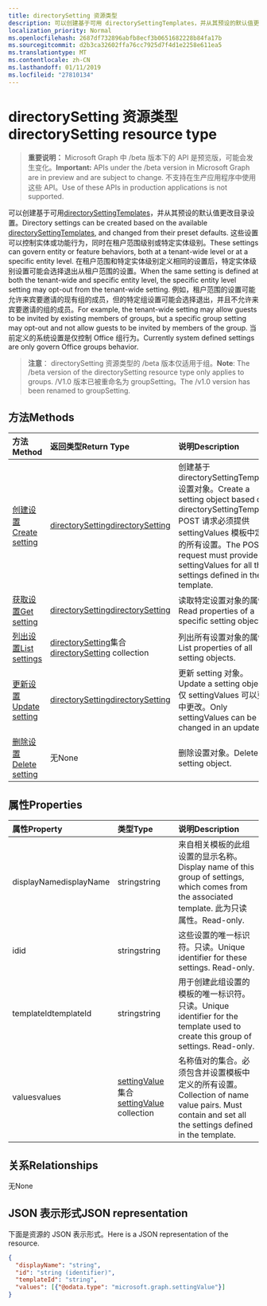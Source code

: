 ```yaml
---
title: directorySetting 资源类型
description: 可以创建基于可用 directorySettingTemplates，并从其预设的默认值更改目录设置。 这些设置可以控制实体或功能行为，同时在租户范围级别或特定实体级别。 在租户范围和特定实体级别定义相同的设置后，特定实体级别设置可能会选择退出从租户范围的设置。  例如，租户范围的设置可能允许来宾要邀请的现有组的成员，但的特定组设置可能会选择退出，并且不允许来宾要邀请的组的成员。 当前定义的系统设置是仅控制 Office 组行为。
localization_priority: Normal
ms.openlocfilehash: 2687df732896abfb8ecf3b0651682228b84fa17b
ms.sourcegitcommit: d2b3ca32602ffa76cc7925d7f4d1e2258e611ea5
ms.translationtype: MT
ms.contentlocale: zh-CN
ms.lasthandoff: 01/11/2019
ms.locfileid: "27810134"
---
```

# <a name="directorysetting-resource-type"></a><span data-ttu-id="ef4e4-107">directorySetting 资源类型</span><span class="sxs-lookup"><span data-stu-id="ef4e4-107">directorySetting resource type</span></span>

> <span data-ttu-id="ef4e4-108">**重要说明：** Microsoft Graph 中 /beta 版本下的 API 是预览版，可能会发生变化。</span><span class="sxs-lookup"><span data-stu-id="ef4e4-108">**Important:** APIs under the /beta version in Microsoft Graph are in preview and are subject to change.</span></span> <span data-ttu-id="ef4e4-109">不支持在生产应用程序中使用这些 API。</span><span class="sxs-lookup"><span data-stu-id="ef4e4-109">Use of these APIs in production applications is not supported.</span></span>

<span data-ttu-id="ef4e4-110">可以创建基于可用[directorySettingTemplates](directorysettingtemplate.md)，并从其预设的默认值更改目录设置。</span><span class="sxs-lookup"><span data-stu-id="ef4e4-110">Directory settings can be created based on the available [directorySettingTemplates](directorysettingtemplate.md), and changed from their preset defaults.</span></span> <span data-ttu-id="ef4e4-111">这些设置可以控制实体或功能行为，同时在租户范围级别或特定实体级别。</span><span class="sxs-lookup"><span data-stu-id="ef4e4-111">These settings can govern entity or feature behaviors, both at a tenant-wide level or at a specific entity level.</span></span> <span data-ttu-id="ef4e4-112">在租户范围和特定实体级别定义相同的设置后，特定实体级别设置可能会选择退出从租户范围的设置。</span><span class="sxs-lookup"><span data-stu-id="ef4e4-112">When the same setting is defined at both the tenant-wide and specific entity level, the specific entity level setting may opt-out from the tenant-wide setting.</span></span>  <span data-ttu-id="ef4e4-113">例如，租户范围的设置可能允许来宾要邀请的现有组的成员，但的特定组设置可能会选择退出，并且不允许来宾要邀请的组的成员。</span><span class="sxs-lookup"><span data-stu-id="ef4e4-113">For example, the tenant-wide setting may allow guests to be invited by existing members of groups, but a specific group setting may opt-out and not allow guests to be invited by members of the group.</span></span> <span data-ttu-id="ef4e4-114">当前定义的系统设置是仅控制 Office 组行为。</span><span class="sxs-lookup"><span data-stu-id="ef4e4-114">Currently system defined settings are only govern Office groups behavior.</span></span>

> <span data-ttu-id="ef4e4-115">**注意**： directorySetting 资源类型的 /beta 版本仅适用于组。</span><span class="sxs-lookup"><span data-stu-id="ef4e4-115">**Note**: The /beta version of the directorySetting resource type only applies to groups.</span></span> <span data-ttu-id="ef4e4-116">/V1.0 版本已被重命名为 groupSetting。</span><span class="sxs-lookup"><span data-stu-id="ef4e4-116">The /v1.0 version has been renamed to groupSetting.</span></span>

## <a name="methods"></a><span data-ttu-id="ef4e4-117">方法</span><span class="sxs-lookup"><span data-stu-id="ef4e4-117">Methods</span></span>

| <span data-ttu-id="ef4e4-118">方法</span><span class="sxs-lookup"><span data-stu-id="ef4e4-118">Method</span></span>           | <span data-ttu-id="ef4e4-119">返回类型</span><span class="sxs-lookup"><span data-stu-id="ef4e4-119">Return Type</span></span>    |<span data-ttu-id="ef4e4-120">说明</span><span class="sxs-lookup"><span data-stu-id="ef4e4-120">Description</span></span>|
|:---------------|:--------|:----------|
|[<span data-ttu-id="ef4e4-121">创建设置</span><span class="sxs-lookup"><span data-stu-id="ef4e4-121">Create setting</span></span>](../api/directorysetting-post-settings.md) | [<span data-ttu-id="ef4e4-122">directorySetting</span><span class="sxs-lookup"><span data-stu-id="ef4e4-122">directorySetting</span></span>](directorysetting.md) |<span data-ttu-id="ef4e4-123">创建基于 directorySettingTemplate 设置对象。</span><span class="sxs-lookup"><span data-stu-id="ef4e4-123">Create a setting object based on a directorySettingTemplate.</span></span> <span data-ttu-id="ef4e4-124">POST 请求必须提供 settingValues 模板中定义的所有设置。</span><span class="sxs-lookup"><span data-stu-id="ef4e4-124">The POST request must provide settingValues for all the settings defined in the template.</span></span>|
|[<span data-ttu-id="ef4e4-125">获取设置</span><span class="sxs-lookup"><span data-stu-id="ef4e4-125">Get setting</span></span>](../api/directorysetting-get.md) | [<span data-ttu-id="ef4e4-126">directorySetting</span><span class="sxs-lookup"><span data-stu-id="ef4e4-126">directorySetting</span></span>](directorysetting.md) |<span data-ttu-id="ef4e4-127">读取特定设置对象的属性。</span><span class="sxs-lookup"><span data-stu-id="ef4e4-127">Read properties of a specific setting object.</span></span>|
|[<span data-ttu-id="ef4e4-128">列出设置</span><span class="sxs-lookup"><span data-stu-id="ef4e4-128">List settings</span></span>](../api/directorysetting-list.md) | <span data-ttu-id="ef4e4-129">[directorySetting](directorysetting.md)集合</span><span class="sxs-lookup"><span data-stu-id="ef4e4-129">[directorySetting](directorysetting.md) collection</span></span> |<span data-ttu-id="ef4e4-130">列出所有设置对象的属性。</span><span class="sxs-lookup"><span data-stu-id="ef4e4-130">List properties of all setting objects.</span></span>|
|[<span data-ttu-id="ef4e4-131">更新设置</span><span class="sxs-lookup"><span data-stu-id="ef4e4-131">Update setting</span></span>](../api/directorysetting-update.md) | [<span data-ttu-id="ef4e4-132">directorySetting</span><span class="sxs-lookup"><span data-stu-id="ef4e4-132">directorySetting</span></span>](directorysetting.md)  |<span data-ttu-id="ef4e4-133">更新 setting 对象。</span><span class="sxs-lookup"><span data-stu-id="ef4e4-133">Update a setting object.</span></span> <span data-ttu-id="ef4e4-134">仅 settingValues 可以更新中更改。</span><span class="sxs-lookup"><span data-stu-id="ef4e4-134">Only settingValues can be changed in an update.</span></span>|
|[<span data-ttu-id="ef4e4-135">删除设置</span><span class="sxs-lookup"><span data-stu-id="ef4e4-135">Delete setting</span></span>](../api/directorysetting-delete.md) | <span data-ttu-id="ef4e4-136">无</span><span class="sxs-lookup"><span data-stu-id="ef4e4-136">None</span></span> |<span data-ttu-id="ef4e4-137">删除设置对象。</span><span class="sxs-lookup"><span data-stu-id="ef4e4-137">Delete a setting object.</span></span> |

## <a name="properties"></a><span data-ttu-id="ef4e4-138">属性</span><span class="sxs-lookup"><span data-stu-id="ef4e4-138">Properties</span></span>
| <span data-ttu-id="ef4e4-139">属性</span><span class="sxs-lookup"><span data-stu-id="ef4e4-139">Property</span></span>     | <span data-ttu-id="ef4e4-140">类型</span><span class="sxs-lookup"><span data-stu-id="ef4e4-140">Type</span></span>   |<span data-ttu-id="ef4e4-141">说明</span><span class="sxs-lookup"><span data-stu-id="ef4e4-141">Description</span></span>|
|:---------------|:--------|:----------|
|<span data-ttu-id="ef4e4-142">displayName</span><span class="sxs-lookup"><span data-stu-id="ef4e4-142">displayName</span></span>|<span data-ttu-id="ef4e4-143">string</span><span class="sxs-lookup"><span data-stu-id="ef4e4-143">string</span></span>|<span data-ttu-id="ef4e4-144">来自相关模板的此组设置的显示名称。</span><span class="sxs-lookup"><span data-stu-id="ef4e4-144">Display name of this group of settings, which comes from the associated template.</span></span> <span data-ttu-id="ef4e4-145">此为只读属性。</span><span class="sxs-lookup"><span data-stu-id="ef4e4-145">Read-only.</span></span>|
|<span data-ttu-id="ef4e4-146">id</span><span class="sxs-lookup"><span data-stu-id="ef4e4-146">id</span></span>|<span data-ttu-id="ef4e4-147">string</span><span class="sxs-lookup"><span data-stu-id="ef4e4-147">string</span></span>| <span data-ttu-id="ef4e4-p108">这些设置的唯一标识符。只读。</span><span class="sxs-lookup"><span data-stu-id="ef4e4-p108">Unique identifier for these settings. Read-only.</span></span>|
|<span data-ttu-id="ef4e4-150">templateId</span><span class="sxs-lookup"><span data-stu-id="ef4e4-150">templateId</span></span>|<span data-ttu-id="ef4e4-151">string</span><span class="sxs-lookup"><span data-stu-id="ef4e4-151">string</span></span>| <span data-ttu-id="ef4e4-p109">用于创建此组设置的模板的唯一标识符。只读。</span><span class="sxs-lookup"><span data-stu-id="ef4e4-p109">Unique identifier for the template used to create this group of settings. Read-only.</span></span>|
|<span data-ttu-id="ef4e4-154">values</span><span class="sxs-lookup"><span data-stu-id="ef4e4-154">values</span></span>|<span data-ttu-id="ef4e4-155">[settingValue](settingvalue.md) 集合</span><span class="sxs-lookup"><span data-stu-id="ef4e4-155">[settingValue](settingvalue.md) collection</span></span>| <span data-ttu-id="ef4e4-p110">名称值对的集合。必须包含并设置模板中定义的所有设置。</span><span class="sxs-lookup"><span data-stu-id="ef4e4-p110">Collection of name value pairs. Must contain and set all the settings defined in the template.</span></span>|

## <a name="relationships"></a><span data-ttu-id="ef4e4-158">关系</span><span class="sxs-lookup"><span data-stu-id="ef4e4-158">Relationships</span></span>
<span data-ttu-id="ef4e4-159">无</span><span class="sxs-lookup"><span data-stu-id="ef4e4-159">None</span></span>


## <a name="json-representation"></a><span data-ttu-id="ef4e4-160">JSON 表示形式</span><span class="sxs-lookup"><span data-stu-id="ef4e4-160">JSON representation</span></span>

<span data-ttu-id="ef4e4-161">下面是资源的 JSON 表示形式。</span><span class="sxs-lookup"><span data-stu-id="ef4e4-161">Here is a JSON representation of the resource.</span></span>

<!-- {
  "blockType": "resource",
  "optionalProperties": [

  ],
  "@odata.type": "microsoft.graph.directorySetting"
}-->

```json
{
  "displayName": "string",
  "id": "string (identifier)",
  "templateId": "string",
  "values": [{"@odata.type": "microsoft.graph.settingValue"}]
}

```

<!-- uuid: 8fcb5dbc-d5aa-4681-8e31-b001d5168d79
2015-10-25 14:57:30 UTC -->
<!-- {
  "type": "#page.annotation",
  "description": "directorySetting resource",
  "keywords": "",
  "section": "documentation",
  "tocPath": ""
}-->
